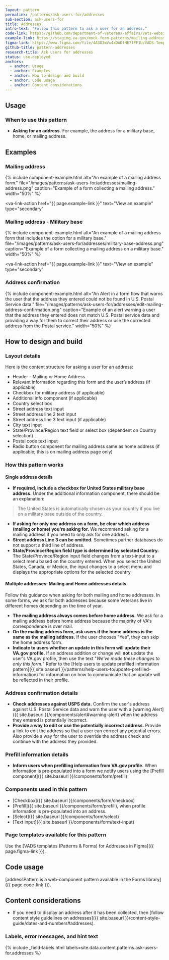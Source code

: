 ```yaml
---
layout: pattern
permalink: /patterns/ask-users-for/addresses
sub-section: ask-users-for
title: Addresses
intro-text: "Follow this pattern to ask a user for an address."
code-link: https://github.com/department-of-veterans-affairs/vets-website/blob/main/src/platform/forms-system/src/js/web-component-patterns/addressPattern.jsx
example-link: https://staging.va.gov/mock-form-patterns/mailing-address
figma-link: https://www.figma.com/file/4A3O3mVx4xDAKfHE7fPF1U/VADS-Templates%2C-Patterns%2C-and-Forms?type=design&node-id=2987%3A36363&mode=design&t=93yXuwTXsWwWopry-1
github-title: pattern-addresses
research-title: Ask users for addresses
status: use-deployed
anchors:
  - anchor: Usage
  - anchor: Examples
  - anchor: How to design and build
  - anchor: Code usage
  - anchor: Content considerations
---
```


## Usage

### When to use this pattern

* **Asking for an address.** For example, the address for a military base, home, or mailing address.

## Examples

### Mailing address

{% include component-example.html alt="An example of a mailing address form." file="/images/patterns/ask-users-for/addresses/mailing-address.png" caption="Example of a form collecting a mailing address." width="50%" %}

<va-link-action
  href="{{ page.example-link }}"
  text="View an example"
  type="secondary"
></va-link-action>

### Mailing address - Military base

{% include component-example.html alt="An example of a mailing address form that includes the option for a military base." file="/images/patterns/ask-users-for/addresses/military-base-address.png" caption="Example of a form collecting a mailing address on a military base." width="50%" %}

<va-link-action
  href="{{ page.example-link }}"
  text="View an example"
  type="secondary"
></va-link-action>

### Address confirmation

{% include component-example.html alt="An Alert in a form flow that warns the user that the address they entered could not be found in U.S. Postal Service data." file="/images/patterns/ask-users-for/addresses/edit-mailing-address-confirmation.png" caption="Example of an alert warning a user that the address they entered does not match U.S. Postal service data and providing a way for them to correct their address or use the corrected address from the Postal service." width="50%" %}

## How to design and build

### Layout details

Here is the content structure for asking a user for an address:

* Header - Mailing or Home Address
* Relevant information regarding this form and the user’s address (if applicable)
* Checkbox for military address (if applicable)
* Additional info component (if applicable)
* Country select box
* Street address text input
* Street address line 2 text input
* Street address line 3 text input (if applicable)
* City text input
* State/Province/Region text field or select box (dependent on Country selection)
* Postal code text input
* Radio button component for mailing address same as home address (if applicable; this is on mailing address page only)

### How this pattern works

#### Single address details

* **If required, include a checkbox for United States military base address.** Under the additional information component, there should be an explanation:

> The United States is automatically chosen as your country if you live on a military base outside of the country.

* **If asking for only one address on a form, be clear which address (mailing or home) you're asking for.** We recommend asking for a mailing address if you need to only ask for one address.
* **Street address Line 3 can be omitted.** Sometimes partner databases do not support a third line of address.
* **State/Province/Region field type is determined by selected Country.** The State/Province/Region input field changes from a text-input to a select menu based on the country entered. When you select the United States, Canada, or Mexico, the input changes to a select menu and displays the appropriate options for the selected country.

#### Multiple addresses: Mailing and Home addresses details

Follow this guidance when asking for both mailing and home addresses. In some forms, we ask for both addresses because some Veterans live in different homes depending on the time of year.

* **The mailing address always comes before home address.** We ask for a mailing address before home address because the majority of VA's correspondence is over mail.
* **On the mailing address form, ask users if the home address is the same as the mailing address.** If the user chooses "Yes", they can skip the home address form.
* **Indicate to users whether an update in this form will update their VA.gov profile.**  If an address addition or change will **not** update the user's VA.gov profile, then use the text "*We've made these changes to only this form.*" Refer to the [Help users to update prefilled information pattern]({{ site.baseurl }}/patterns/help-users-to/update-prefilled-information) for information on how to communicate that an update will be reflected in their profile.

### Address confirmation details

* **Check addresses against USPS data.** Confirm the user's address against U.S. Postal Service data and warn the user with a [warning Alert]({{ site.baseurl }}/components/alert#warning-alert) when the address they entered is potentially incorrect.
* **Provide a way to edit or use the potentially incorrect address.** Provide a link to edit the address so that a user can correct any potential errors. Also provide a way for the user to override the address check and continue with the address they provided.

### Prefill information details

* **Inform users when prefilling information from VA.gov profile.** When information is pre-populated into a form we notify users using the [Prefill component]({{ site.baseurl }}/components/form/prefill)

### Components used in this pattern

* [Checkbox]({{ site.baseurl }}/components/form/checkbox)
* [Prefill]({{ site.baseurl }}/components/form/prefill), when profile information is pre-populated into an address.
* [Select]({{ site.baseurl }}/components/form/select)
* [Text input]({{ site.baseurl }}/components/form/text-input)

### Page templates available for this pattern

Use the [VADS templates (Patterns & Forms) for Addresses in Figma]({{ page.figma-link }}).

## Code usage

[addressPattern is a web-component pattern available in the Forms library]({{ page.code-link }}).

## Content considerations

* If you need to display an address after it has been collected, then [follow content style guidelines on addresses]({{ site.baseurl }}/content-style-guide/dates-and-numbers#addresses).

### Labels, error messages, and hint text

{% include _field-labels.html labels=site.data.content.patterns.ask-users-for.addresses %}
